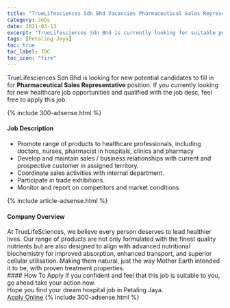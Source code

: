```yaml
---
title: "TrueLifesciences Sdn Bhd Vacancies Pharmaceutical Sales Representative" 
category: Jobs 
date: 2021-03-13 
excerpt: "TrueLifesciences Sdn Bhd is currently looking for suitable person to fill in the Pharmaceutical Sales Representative which positioned at Petaling Jaya" 
tags: [Petaling Jaya] 
toc: true 
toc_label: TOC 
toc_icon: "fire" 
--- 
```


<p>TrueLifesciences Sdn Bhd is looking for new potential candidates to fill in for <b>Pharmaceutical Sales Representative</b> position. If you currently looking for new healthcare job opportunities and qualified with the job desc, feel free to apply this job.
</p>{% include 300-adsense.html %} 
<div><div><h4>Job Description</h4></div><div><div><span><div><ul><li>Promote range of products to healthcare professionals, including doctors, nurses, pharmacist in hospitals, clinics and pharmacy&#160;</li><li>Develop and maintain sales / business relationships with current and prospective customer in assigned territory.</li><li>Coordinate sales activities with internal department.</li><li>Participate in trade exhibitions.</li><li>Monitor and report on competitors and market conditions</li></ul></div></span></div></div></div> 
{% include article-adsense.html %} 
<div><div><h4>Company Overview</h4></div><div><div><span><div><div>
<div>At TrueLifeSciences, we believe every person deserves to lead healthier lives. Our range of products are not only formulated with the finest quality nutrients but are also designed to align with advanced nutritional biochemistry for improved absorption, enhanced transport, and superior cellular utilisation. Making them natural, just the way Mother Earth intended it to be, with proven treatment properties.</div>
</div></div></span></div></div></div> 
#### How To Apply 
If you confident and feel that this job is suitable to you, go ahead take your action now. <br/> 
Hope you find your dream hospital job in Petaling Jaya. <br/> 
<a href="https://www.jobstreet.com.my/en/job/pharmaceutical-sales-representative-4505382?jobId=jobstreet-my-job-4505382" class="btn btn--warning" target="_blank" rel="nofollow noopenner">Apply Online</a> 
{% include 300-adsense.html %} 